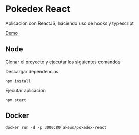 # Pokedex React
 
 Aplicacion con ReactJS, haciendo uso de hooks y typescript

[Demo](https://pokedex-react.akeus.vercel.app)

## Node

Clonar el proyecto y ejecutar los siguientes comandos

Descargar dependencias

``` shell script
npm install
```

Ejecutar aplicacion

``` shell script
npm start
```

## Docker

``` shell script
docker run -d -p 3000:80 akeus/pokedex-react
```
